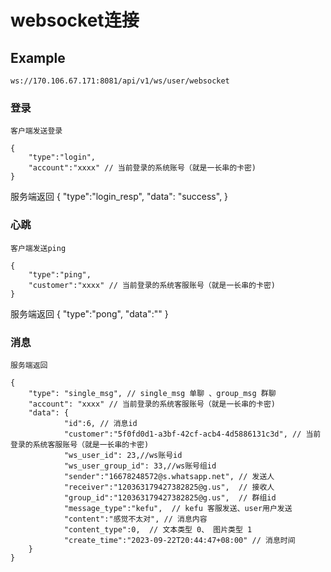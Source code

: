 # websocket连接


## Example

    ws://170.106.67.171:8081/api/v1/ws/user/websocket



### 登录

    客户端发送登录

    {
        "type":"login",
        "account":"xxxx" // 当前登录的系统账号（就是一长串的卡密)
    }

   服务端返回
   {
      "type":"login_resp",
      "data": "success",
    }



### 心跳

    客户端发送ping

    {
        "type":"ping",
        "customer":"xxxx" // 当前登录的系统客服账号（就是一长串的卡密)
    }

   服务端返回
   {
      "type":"pong",
      "data":""
    }



### 消息

    服务端返回

    {
        "type": "single_msg", // single_msg 单聊 、group_msg 群聊
        "account": "xxxx" // 当前登录的系统客服账号（就是一长串的卡密)
        "data": {
                "id":6, // 消息id
                "customer":"5f0fd0d1-a3bf-42cf-acb4-4d5886131c3d", // 当前登录的系统客服账号（就是一长串的卡密)
                "ws_user_id": 23,//ws账号id
                "ws_user_group_id": 33,//ws账号组id
                "sender":"16678248572@s.whatsapp.net", // 发送人
                "receiver":"120363179427382825@g.us",  // 接收人
                "group_id":"120363179427382825@g.us",  // 群组id
                "message_type":"kefu",  // kefu 客服发送、user用户发送
                "content":"感觉不太对", // 消息内容
                "content_type":0,  // 文本类型 0、 图片类型 1
                "create_time":"2023-09-22T20:44:47+08:00" // 消息时间
        }
    }
